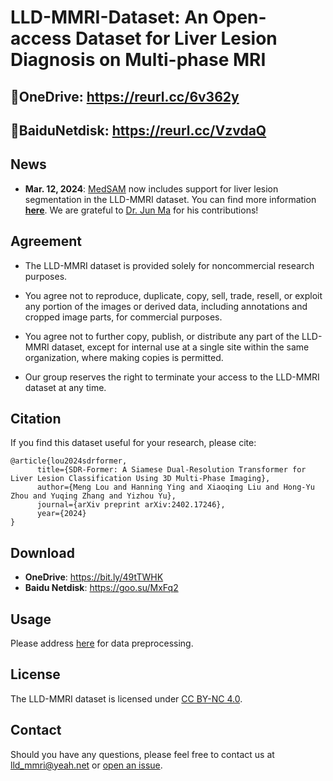 # LLD-MMRI-Dataset: An Open-access Dataset for Liver Lesion Diagnosis on Multi-phase MRI
## 🔗OneDrive: https://reurl.cc/6v362y   
## 🔗BaiduNetdisk: https://reurl.cc/VzvdaQ


## News
* **Mar. 12, 2024**: [MedSAM](https://www.nature.com/articles/s41467-024-44824-z) now includes support for liver lesion segmentation in the LLD-MMRI dataset. You can find more information **[here](https://github.com/LMMMEng/LLD-MMRI-Dataset/issues/2)**. We are grateful to [Dr. Jun Ma](https://github.com/JunMa11) for his contributions!


## Agreement

- The LLD-MMRI dataset is provided solely for noncommercial research purposes.

- You agree not to reproduce, duplicate, copy, sell, trade, resell, or exploit any portion of the images or derived data, including annotations and cropped image parts, for commercial purposes.

- You agree not to further copy, publish, or distribute any part of the LLD-MMRI dataset, except for internal use at a single site within the same organization, where making copies is permitted.

- Our group reserves the right to terminate your access to the LLD-MMRI dataset at any time.

## Citation
If you find this dataset useful for your research, please cite:

```
@article{lou2024sdrformer,
      title={SDR-Former: A Siamese Dual-Resolution Transformer for Liver Lesion Classification Using 3D Multi-Phase Imaging}, 
      author={Meng Lou and Hanning Ying and Xiaoqing Liu and Hong-Yu Zhou and Yuqing Zhang and Yizhou Yu},
      journal={arXiv preprint arXiv:2402.17246},
      year={2024}
}
```

## Download

- **OneDrive**: https://bit.ly/49tTWHK
- **Baidu Netdisk**: https://goo.su/MxFq2

## Usage

Please address [here](https://github.com/LMMMEng/LLD-MMRI2023/tree/main/main) for data preprocessing.


## License
The LLD-MMRI dataset is licensed under [CC BY-NC 4.0](https://creativecommons.org/licenses/by-nc/4.0/).

## Contact

Should you have any questions, please feel free to contact us at lld_mmri@yeah.net or [open an issue](https://github.com/LMMMEng/LLD-MMRI-Dataset/issues/new).

